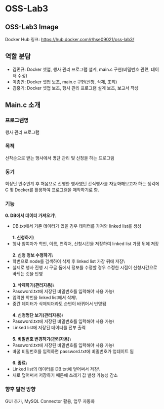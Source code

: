 # OSS-Lab3

## OSS-Lab3 Image
Docker Hub 링크: https://hub.docker.com/r/hse09021/oss-lab3/

## 역할 분담
* 김민규: Docker 셋업, 행사 관리 프로그램 설계, main.c 구현(비밀번호 관련, 데이터 수정)
* 이종인: Docker 셋업 보조, main.c 구현(신청, 삭제, 조회)
* 김홍기: Docker 셋업 보조, 행사 관리 프로그램 설계 보조, 보고서 작성

## Main.c 소개
### 프로그램명
행사 관리 프로그램
### 목적
선착순으로 받는 행사에서 명단 관리 및 신청을 하는 프로그램
### 동기
회장단 인수인계 후 처음으로 진행한 행사였던 간식행사를 자동화해보고자 하는 생각에 C 및 Docker를 활용하여 프로그램을 제작하기로 함.
### 기능
**0. DB에서 데이터 가져오기**\
  * DB.txt에서 기존 데이터가 있을 경우 데이터를 가져와 linked list를 생성\
  \
**1. 신청하기**\
  * 행사 참여자가 학번, 이름, 연락처, 신청시간을 저장하여 linked list 가장 뒤에 저장\
  \
**2. 신청 정보 수정하기**\
  * 학번으로 node를 검색하여 삭제 후 linked list 가장 뒤에 저장\
  * 실제로 행사 진행 시 구글 폼에서 정보를 수정할 경우 수정한 시점이 신청시간으로 바뀌는 것을 반영\
  \
**3. 삭제하기(관리자용)**\
  * Password.txt에 저장된 비밀번호를 입력해야 사용 가능\
  * 입력한 학번을 linked list에서 삭제\
  * 중간 데이터가 삭제되더라도 순번이 바뀌어서 반영됨\
  \
**4. 신청명단 보기(관리자용)**\
  * Password.txt에 저장된 비밀번호를 입력해야 사용 가능\
  * Linked list에 저장된 데이터를 전부 출력\
  \
**5. 비밀번호 변경하기(관리자용)**\
  * Password.txt에 저장된 비밀번호를 입력해야 사용 가능\
  * 바꿀 비밀번호를 입력하면 password.txt에 비밀번호가 업데이트 됨\
  \
**6. 종료**\
  * Linked list의 데이터를 DB.txt에 덮어써서 저장\
  * 새로 덮어써서 저장하기 때문에 쓰레기 값 발생 가능성 감소

### 향후 발전 방향
GUI 추가, MySQL Connector 활용, 업무 자동화
